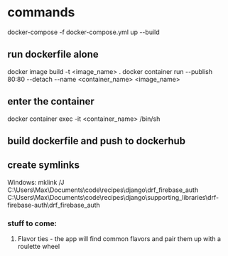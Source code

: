 # commands
docker-compose -f docker-compose.yml up --build

## run dockerfile alone
docker image build -t <image_name> .
docker container run --publish 80:80 --detach --name <container_name> <image_name>

## enter the container
docker container exec -it <container_name> /bin/sh


## build dockerfile and push to dockerhub


## create symlinks

Windows:
mklink /J C:\Users\Max\Documents\code\recipes\django\drf_firebase_auth C:\Users\Max\Documents\code\recipes\django\supporting_libraries\drf-firebase-auth\drf_firebase_auth

### stuff to come:

1. Flavor ties - the app will find common flavors and pair them up with a roulette wheel
